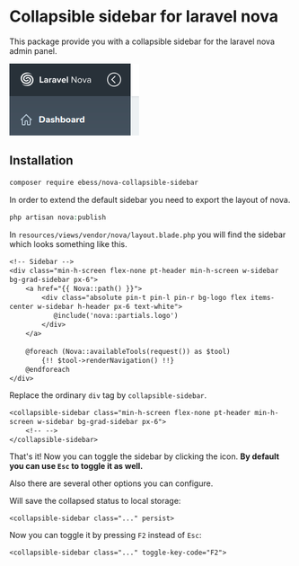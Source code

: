 # Collapsible sidebar for laravel nova

This package provide you with a collapsible sidebar for the laravel nova admin panel.

![Sidebar](docs/sidebar.png)

## Installation

```bash
composer require ebess/nova-collapsible-sidebar
```

In order to extend the default sidebar you need to export the layout of nova. 

```php
php artisan nova:publish
```

In `resources/views/vendor/nova/layout.blade.php` you will find the sidebar which looks something like this. 

```blade
<!-- Sidebar -->
<div class="min-h-screen flex-none pt-header min-h-screen w-sidebar bg-grad-sidebar px-6">
    <a href="{{ Nova::path() }}">
        <div class="absolute pin-t pin-l pin-r bg-logo flex items-center w-sidebar h-header px-6 text-white">
           @include('nova::partials.logo')
        </div>
    </a>

    @foreach (Nova::availableTools(request()) as $tool)
        {!! $tool->renderNavigation() !!}
    @endforeach
</div>
```

Replace the ordinary `div` tag by `collapsible-sidebar`.

```blade
<collapsible-sidebar class="min-h-screen flex-none pt-header min-h-screen w-sidebar bg-grad-sidebar px-6">
    <!-- -->
</collapsible-sidebar>
```

That's it! Now you can toggle the sidebar by clicking the icon. **By default you can use `Esc` to toggle it as well.** 

Also there are several other options you can configure.

Will save the collapsed status to local storage:
```blade
<collapsible-sidebar class="..." persist>
```

Now you can toggle it by pressing `F2` instead of `Esc`:
```blade
<collapsible-sidebar class="..." toggle-key-code="F2">
```


